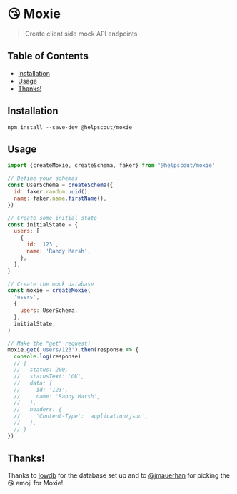 # 😘 Moxie

> Create client side mock API endpoints

## Table of Contents

<!-- START doctoc generated TOC please keep comment here to allow auto update -->
<!-- DON'T EDIT THIS SECTION, INSTEAD RE-RUN doctoc TO UPDATE -->

- [Installation](#installation)
- [Usage](#usage)
- [Thanks!](#thanks)

<!-- END doctoc generated TOC please keep comment here to allow auto update -->

## Installation

```
npm install --save-dev @helpscout/moxie
```

## Usage

```js
import {createMoxie, createSchema, faker} from '@helpscout/moxie'

// Define your schemas
const UserSchema = createSchema({
  id: faker.random.uuid(),
  name: faker.name.firstName(),
})

// Create some initial state
const initialState = {
  users: [
    {
      id: '123',
      name: 'Randy Marsh',
    },
  ],
}

// Create the mock database
const moxie = createMoxie(
  'users',
  {
    users: UserSchema,
  },
  initialState,
)

// Make the "get" request!
moxie.get('users/123').then(response => {
  console.log(response)
  // {
  //   status: 200,
  //   statusText: 'OK',
  //   data: {
  //     id: '123',
  //     name: 'Randy Marsh',
  //   },
  //   headers: {
  //     'Content-Type': 'application/json',
  //   },
  // }
})
```

## Thanks!

Thanks to [lowdb](https://github.com/lowdb/lowdb) for the database set up and to [@jmauerhan](https://github.com/jmauerhan) for picking the 😘 emoji for Moxie!
